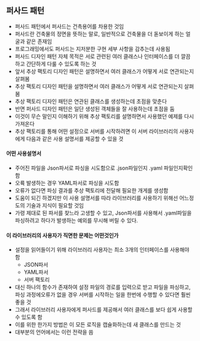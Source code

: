 ## 퍼사드 패턴
- 퍼사드 패턴에서 퍼사드는 건촉용어를 차용한 것임
- 퍼사드란 건축물의 정면을 뜻하는 말로, 일반적으로 건축물을 더 돋보이게 하는 얼굴과 같은 존재임
- 프로그래밍에서도 퍼사드는 지저분한 구현 세부 사항을 감추는데 사용됨
- 퍼사드 디자인 패턴 자체 목적은 서로 관련된 여러 클래스나 인터페이스를 더 깔끔하고 간단하게 다룰 수 있도록 하는 것
- 앞서 추상 팩토리 디자인 패턴은 설명하면서 여러 클래스가 어떻게 서로 연관되는지 살펴봄
- 추상 팩토리 디자인 패턴을 설명하면서 여러 클래스가 어떻게 서로 연관되는지 살펴봄
- 추상 팩토리 디자인 패턴은 연관된 클래스를 생성하는데 초점을 맞춘다
- 반면 퍼사드 디자인 패턴은 일단 생성된 객체들을 잘 사용하는데 초점을 둠
- 이것이 무슨 말인지 이해하기 위해 추상 팩토리를 설명하면서 사용했던 예제를 다시 가져온다
- 추상 팩토리를 통해 어떤 설정으로 서버를 시작하려면 이 서버 라이브러리의 사용자에게 다음과 같은 사용 설명서를 제공할 수 있을 것

#### 어떤 사용설명서
- 주어진 파일을 Json파서로 파싱을 시도함으로 .json파일인지 .yaml 파일인지확인함
- 오륙 발생하는 경우 YAML파서로 파싱을 시도함
- 오류가 없다면 파싱 결과를 추상 팩토리에 전달해 필요한 개게를 생성함
- 도움이 되긴 하겠지만 이 사용 설명서를 따라 라이브러리를 사용하기 위해선 어느정도의 기술과 지식이 필요할 것임
- 가령 제대로 된 파서를 찾느라 고생할 수 있고, Json파서를 사용해서 .yaml파일을 파싱하려고 하다가 발생하는 예외를 무시해 버릴 수 있다.

#### 이 라이브러리의 사용자가 직면한 문제는 어떤것인가
- 설정을 읽어들이기 위해 라이브러리 사용자는 최소 3개의 인터페이스를 사용해야 함
  - JSON파서
  - YAML파서
  - 서버 팩토리
- 대신 하나의 함수가 존재하여 설정 파일의 경로를 입력으로 받고 파일을 파싱하고, 파싱 과정에오류가 없을 경우 서버를 시작하는 일을 한번에 수행할 수 있다면 훨씬 좋을 것
- 그래서 라이브러리 사용자에게 퍼사드를 제공해서 여러 클래스를 보다 쉽게 사용할 수 있도록 함
- 이를 위한 한가지 방법은 이 모든 로직을 캡슐화하는데 새 클래스를 만드는 것
- 대부분의 언어에서는 이런 전략을 씀